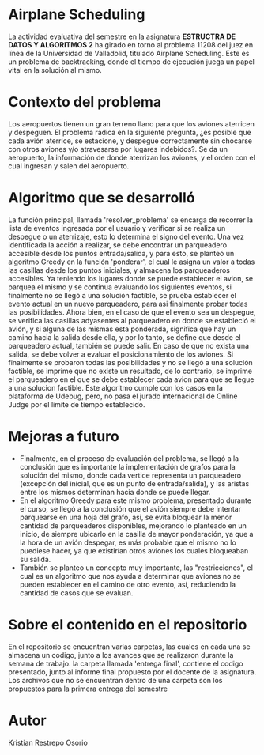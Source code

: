 # Airplane Scheduling
La actividad evaluativa del semestre en la asignatura **ESTRUCTRA DE DATOS Y ALGORITMOS 2** ha girado en torno al problema 11208 del juez en línea de la Universidad de Valladolid, titulado Airplane Scheduling. Este es un problema de backtracking, donde el tiempo de ejecución juega un papel vital en la solución al mismo.
# Contexto del problema
Los aeropuertos tienen un gran terreno llano para que los aviones aterricen y despeguen. El problema radica en la siguiente pregunta, ¿es posible que cada avión aterrice, se estacione, y despegue correctamente sin chocarse con otros aviones y/o atravesarse por lugares indebidos?.
Se  da  un  aeropuerto,  la  información  de  donde  aterrizan  los  aviones,  y  el  orden  con el cual ingresan y salen del aeropuerto.
# Algoritmo que se desarrolló
La función principal, llamada 'resolver_problema' se encarga de recorrer la lista de eventos ingresada por el usuario y verificar si se realiza un despegue o un aterrizaje, esto lo determina el signo del evento. Una vez identificada la acción a realizar, se debe encontrar un parqueadero accesible desde los puntos entrada/salida, y para esto, se planteó un algoritmo Greedy en la función 'ponderar', el cual le asigna un valor a todas las casillas desde los puntos iniciales, y almacena los parqueaderos accesibles. Ya teniendo los lugares donde se puede establecer el avion, se parquea el mismo y se continua evaluando los siguientes eventos, si finalmente no se llegó a una solución factible, se prueba establecer el evento actual en un nuevo parqueadero, para asi finalmente probar todas las posibilidades. Ahora bien, en el caso de que el evento sea un despegue, se verifica las casillas adyasentes al parqueadero en donde se estableció el avión, y si alguna de las mismas esta ponderada, significa que hay un camino hacia la salida desde ella, y por lo tanto, se define que desde el parqueadero actual, también se puede salir. En caso de que no exista una salida, se debe volver a evaluar el posicionamiento de los aviones. Si finalmente se probaron todas las posibilidades y no se llegó a una solución factible, se imprime que no existe un resultado, de lo contrario, se imprime el parqueadero en el que se debe establecer cada avion para que se llegue a una solucion factible.
Este algoritmo cumple con los casos en la plataforma de Udebug, pero, no pasa el jurado internacional de Online Judge por el limite de tiempo establecido.
# Mejoras a futuro
* Finalmente, en el proceso de evaluación del problema, se llegó a la conclusión que es importante la implementación de grafos para la solución del mismo, donde cada vertice representa un parqueadero (excepción del inicial, que es un punto de entrada/salida), y las aristas entre los mismos determinan hacia donde se puede llegar. 
* En el algoritmo Greedy para este mismo problema, presentado durante el curso, se llegó a la conclusión que el avión siempre debe intentar parquearse en una hoja del grafo, asi, se evita bloquear la menor cantidad de parqueaderos disponibles, mejorando lo planteado en un inicio, de siempre ubicarlo en la casilla de mayor ponderación, ya que a la hora de un avión despegar, es más probable que el mismo no lo puediese hacer, ya que existirían otros aviones los cuales bloqueaban su salida.
* También se planteo un concepto muy importante, las "restricciones", el cual es un algoritmo que nos ayuda a determinar que aviones no se pueden establecer en el camino de otro evento, así, reduciendo la cantidad de casos que se evaluan.
# Sobre el contenido en el repositorio
En el repositorio se encuentran varias carpetas, las cuales en cada una se almacena un codigo, junto a los avances que se realizaron durante la semana de trabajo. la carpeta llamada 'entrega final', contiene el codigo presentado, junto al informe final propuesto por el docente de la asignatura. Los archivos que no se encuentran dentro de una carpeta son los propuestos para la primera entrega del semestre
# Autor
Kristian Restrepo Osorio
